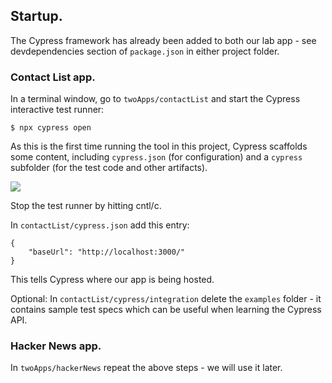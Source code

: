 ## Startup.

The Cypress framework has already been added to both our lab app - see devdependencies section of `package.json` in either project folder.

### Contact List app.

In a terminal window, go to `twoApps/contactList` and start the Cypress interactive test runner:
~~~
$ npx cypress open
~~~
As this is the first time running the tool in this project, Cypress scaffolds some content, including `cypress.json` (for configuration) and a `cypress` subfolder (for the test code and other artifacts). 

![][cypressinit]

Stop the test runner by hitting cntl/c.

In `contactList/cypress.json` add this entry:
~~~
{
    "baseUrl": "http://localhost:3000/"
}
~~~
This tells Cypress where our app is being hosted.

Optional: In `contactList/cypress/integration` delete the `examples` folder - it contains sample test specs which can be useful when learning the Cypress API. 

### Hacker News app.

In `twoApps/hackerNews` repeat the above steps - we will use it later.

[cypressinit]: ./img/cypressinit.png
